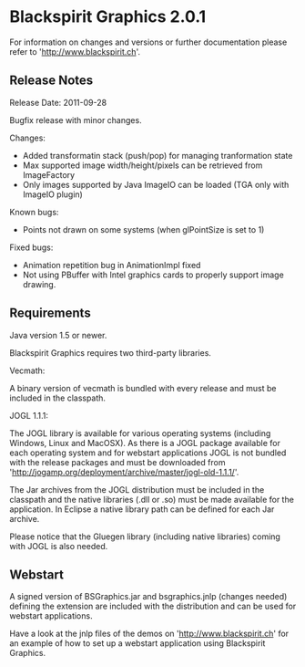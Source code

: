 Blackspirit Graphics 2.0.1
==========================

For information on changes and versions or further documentation please refer to 
'http://www.blackspirit.ch'.


Release Notes
-------------
Release Date: 2011-09-28

Bugfix release with minor changes.

Changes:

* Added transformatin stack (push/pop) for managing tranformation state
* Max supported image width/height/pixels can be retrieved from ImageFactory
* Only images supported by Java ImageIO can be loaded (TGA only with ImageIO plugin)

Known bugs:

* Points not drawn on some systems (when glPointSize is set to 1)

Fixed bugs:

* Animation repetition bug in AnimationImpl fixed
* Not using PBuffer with Intel graphics cards to properly support image drawing.


Requirements
------------
Java version 1.5 or newer.

Blackspirit Graphics requires two third-party libraries.

Vecmath:

A binary version of vecmath is bundled with every release and must be included in the classpath.

JOGL 1.1.1:

The JOGL library is available for various operating systems (including Windows, Linux and MacOSX).
As there is a JOGL package available for each operating system and for webstart applications
JOGL is not bundled with the release packages and must be downloaded from 'http://jogamp.org/deployment/archive/master/jogl-old-1.1.1/'.

The Jar archives from the JOGL distribution must be included in the classpath and
the native libraries (.dll or .so) must be made available for the application.
In Eclipse a native library path can be defined for each Jar archive.

Please notice that the Gluegen library (including native libraries) coming with JOGL 
is also needed.


Webstart
--------
A signed version of BSGraphics.jar and bsgraphics.jnlp (changes needed) defining the extension are 
included with the distribution and can be used for webstart applications.

Have a look at the jnlp files of the demos on 'http://www.blackspirit.ch' for an example of
how to set up a webstart application using Blackspirit Graphics.
